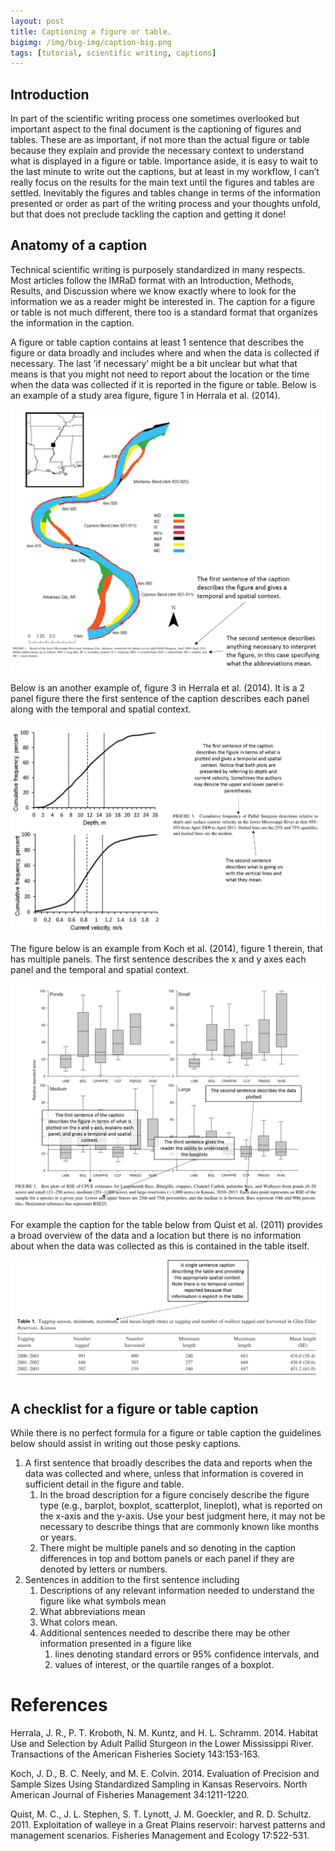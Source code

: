 ```yaml
---
layout: post
title: Captioning a figure or table. 
bigimg: /img/big-img/caption-big.png
tags: [tutorial, scientific writing, captions]
---
```


Introduction
------------

In part of the scientific writing process one sometimes overlooked but
important aspect to the final document is the captioning of figures and
tables. These are as important, if not more than the actual figure or
table because they explain and provide the necessary context to
understand what is displayed in a figure or table. Importance aside, it
is easy to wait to the last minute to write out the captions, but at
least in my workflow, I can’t really focus on the results for the main
text until the figures and tables are settled. Inevitably the figures
and tables change in terms of the information presented or order as part
of the writing process and your thoughts unfold, but that does not
preclude tackling the caption and getting it done!

Anatomy of a caption
--------------------

Technical scientific writing is purposely standardized in many respects.
Most articles follow the IMRaD format with an Introduction, Methods,
Results, and Discussion where we know exactly where to look for the
information we as a reader might be interested in. The caption for a
figure or table is not much different, there too is a standard format
that organizes the information in the caption.

A figure or table caption contains at least 1 sentence that describes
the figure or data broadly and includes where and when the data is
collected if necessary. The last ‘if necessary’ might be a bit unclear
but what that means is that you might not need to report about the
location or the time when the data was collected if it is reported in
the figure or table. Below is an example of a study area figure, figure
1 in Herrala et al. (2014).


![](/img/2020-06-04-captioning_files/caption-study-area.png)

Below is an another example of, figure 3 in Herrala et al. (2014). It is
a 2 panel figure there the first sentence of the caption describes each
panel along with the temporal and spatial context.

![](/img/2020-06-04-captioning_files/caption-study-2.png)

The figure below is an example from Koch et al. (2014), figure 1
therein, that has multiple panels. The first sentence describes the x
and y axes each panel and the temporal and spatial context.

![](/img/2020-06-04-captioning_files/caption-study-3.png)

For example the caption for the table below from Quist et al. (2011)
provides a broad overview of the data and a location but there is no
information about when the data was collected as this is contained in
the table itself.

![](/img/2020-06-04-captioning_files/table-1.png)

A checklist for a figure or table caption
-----------------------------------------

While there is no perfect formula for a figure or table caption the
guidelines below should assist in writing out those pesky captions.

1.  A first sentence that broadly describes the data and reports when
    the data was collected and where, unless that information is covered
    in sufficient detail in the figure and table.
    1.  In the broad description for a figure concisely describe the
        figure type (e.g., barplot, boxplot, scatterplot, lineplot),
        what is reported on the x-axis and the y-axis. Use your best
        judgment here, it may not be necessary to describe things that
        are commonly known like months or years.
    2.  There might be multiple panels and so denoting in the caption
        differences in top and bottom panels or each panel if they are
        denoted by letters or numbers.
2.  Sentences in addition to the first sentence including
    1.  Descriptions of any relevant information needed to understand
        the figure like what symbols mean
    2.  What abbreviations mean
    3.  What colors mean.
    4.  Additional sentences needed to describe there may be other
        information presented in a figure like
        1.  lines denoting standard errors or 95% confidence intervals,
            and
        2.  values of interest, or the quartile ranges of a boxplot.

References
==========

Herrala, J. R., P. T. Kroboth, N. M. Kuntz, and H. L. Schramm. 2014.
Habitat Use and Selection by Adult Pallid Sturgeon in the Lower
Mississippi River. Transactions of the American Fisheries Society
143:153-163.

Koch, J. D., B. C. Neely, and M. E. Colvin. 2014. Evaluation of
Precision and Sample Sizes Using Standardized Sampling in Kansas
Reservoirs. North American Journal of Fisheries Management 34:1211-1220.

Quist, M. C., J. L. Stephen, S. T. Lynott, J. M. Goeckler, and R. D.
Schultz. 2011. Exploitation of walleye in a Great Plains reservoir:
harvest patterns and management scenarios. Fisheries Management and
Ecology 17:522-531.



